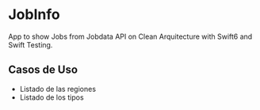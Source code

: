 # JobInfo

App to show Jobs from Jobdata API on Clean Arquitecture with Swift6 and Swift Testing.

## Casos de Uso

- Listado de las regiones
- Listado de los tipos
